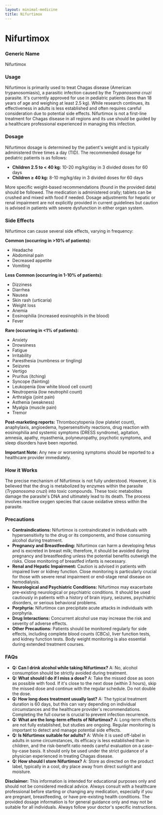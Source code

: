 ```yaml
---
layout: minimal-medicine
title: Nifurtimox
---
```


# Nifurtimox
### Generic Name
Nifurtimox

### Usage
Nifurtimox is primarily used to treat Chagas disease (American trypanosomiasis), a parasitic infection caused by the *Trypanosoma cruzi* parasite.  It's currently approved for use in pediatric patients (less than 18 years of age and weighing at least 2.5 kg).  While research continues, its effectiveness in adults is less established and often requires careful consideration due to potential side effects.  Nifurtimox is not a first-line treatment for Chagas disease in all regions and its use should be guided by a healthcare professional experienced in managing this infection.

### Dosage
Nifurtimox dosage is determined by the patient's weight and is typically administered three times a day (TID). The recommended dosage for pediatric patients is as follows:

* **Children 2.5 to < 40 kg:** 10-20 mg/kg/day in 3 divided doses for 60 days
* **Children ≥ 40 kg:** 8-10 mg/kg/day in 3 divided doses for 60 days

More specific weight-based recommendations (found in the provided data) should be followed.  The medication is administered orally; tablets can be crushed and mixed with food if needed.  Dosage adjustments for hepatic or renal impairment are not explicitly provided in current guidelines but caution is advised in patients with severe dysfunction in either organ system.

### Side Effects
Nifurtimox can cause several side effects, varying in frequency:


**Common (occurring in >10% of patients):**

* Headache
* Abdominal pain
* Decreased appetite
* Vomiting


**Less Common (occurring in 1-10% of patients):**

* Dizziness
* Diarrhea
* Nausea
* Skin rash (urticaria)
* Weight loss
* Anemia
* Eosinophilia (increased eosinophils in the blood)
* Fever


**Rare (occurring in <1% of patients):**

* Anxiety
* Drowsiness
* Fatigue
* Irritability
* Paresthesia (numbness or tingling)
* Seizures
* Vertigo
* Pruritus (itching)
* Syncope (fainting)
* Leukopenia (low white blood cell count)
* Neutropenia (low neutrophil count)
* Arthralgia (joint pain)
* Asthenia (weakness)
* Myalgia (muscle pain)
* Tremor


**Post-marketing reports:** Thrombocytopenia (low platelet count), anaphylaxis, angioedema, hypersensitivity reactions, drug reaction with eosinophilia and systemic symptoms (DRESS syndrome), agitation, amnesia, apathy, myasthenia, polyneuropathy, psychotic symptoms, and sleep disorders have been reported.

**Important Note:**  Any new or worsening symptoms should be reported to a healthcare provider immediately.


### How it Works
The precise mechanism of Nifurtimox is not fully understood. However, it is believed that the drug is metabolized by enzymes within the parasite (*Trypanosoma cruzi*) into toxic compounds.  These toxic metabolites damage the parasite's DNA and ultimately lead to its death.  The process involves reactive oxygen species that cause oxidative stress within the parasite.

### Precautions
* **Contraindications:** Nifurtimox is contraindicated in individuals with hypersensitivity to the drug or its components, and those consuming alcohol during treatment.
* **Pregnancy and Breastfeeding:** Nifurtimox can harm a developing fetus and is excreted in breast milk; therefore, it should be avoided during pregnancy and breastfeeding unless the potential benefits outweigh the risks.  Close monitoring of breastfed infants is necessary.
* **Renal and Hepatic Impairment:** Caution is advised in patients with impaired liver or kidney function.  Close monitoring is particularly crucial for those with severe renal impairment or end-stage renal disease on hemodialysis.
* **Neurological and Psychiatric Conditions:**  Nifurtimox may exacerbate pre-existing neurological or psychiatric conditions. It should be used cautiously in patients with a history of brain injury, seizures, psychiatric disorders, or serious behavioral problems.
* **Porphyria:** Nifurtimox can precipitate acute attacks in individuals with porphyria.
* **Drug Interactions:** Concurrent alcohol use may increase the risk and severity of adverse effects.
* **Other Precautions:** Patients should be monitored regularly for side effects, including complete blood counts (CBCs), liver function tests, and kidney function tests.  Body weight monitoring is also essential during extended treatment courses.


### FAQs

* **Q: Can I drink alcohol while taking Nifurtimox?**  A: No, alcohol consumption should be strictly avoided during treatment.
* **Q: What should I do if I miss a dose?** A: Take the missed dose as soon as possible with food. If it's close to the next dose (within 3 hours), skip the missed dose and continue with the regular schedule. Do not double the dose.
* **Q: How long does treatment usually last?** A: The typical treatment duration is 60 days, but this can vary depending on individual circumstances and the healthcare provider's recommendations. Completing the full course is crucial to prevent infection recurrence.
* **Q: What are the long-term effects of Nifurtimox?** A: Long-term effects are not fully established, but studies are ongoing.  Regular monitoring is important to detect and manage potential side effects.
* **Q:  Is Nifurtimox suitable for adults?** A: While it is used off-label in adults in some circumstances, its efficacy is less established than in children, and the risk-benefit ratio needs careful evaluation on a case-by-case basis.  It should only be used under the strict guidance of a physician experienced in treating Chagas disease.
* **Q: How should I store Nifurtimox?** A: Store as directed on the product label, typically in a cool, dry place away from direct sunlight and moisture.


**Disclaimer:** This information is intended for educational purposes only and should not be considered medical advice.  Always consult with a healthcare professional before starting or changing any medication, especially if you are pregnant, breastfeeding, or have pre-existing health conditions.  The provided dosage information is for general guidance only and may not be suitable for all individuals.  Always follow your doctor's specific instructions.
